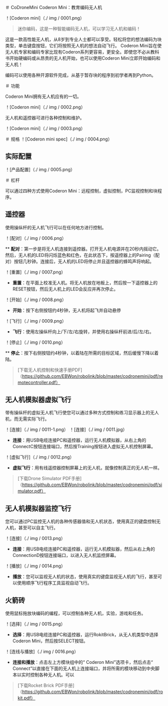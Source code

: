 ＃ CoDroneMini Coderon Mini：教育编码无人机

！[Coderon mini]（./ img / 0001.png）

>迷你编码，这是一种智能编码无人机，可以学习无人机和编码！

这是一款高性能无人机，从8岁到专业人士都可以享受。轻松将您的想法编码为块类型，单击键盘按钮，它们将按照无人机的想法自动飞行。 Coderon Mini旨在使无人机专家和编码专家比现有Coderon系列更容易，更安全。即使您不必从教科书开始硬编码或从昂贵的无人机开始，也可以使用Coderon Mini立即开始编码和无人机！

编码可以使用各种开源软件完成，从基于暂存块的程序到初学者再到Python。

＃ 功能

Coderon Mini拥有无人机应有的一切。

！[Coderon mini]（./ img / 0002.png）

无人机和遥控器可进行各种控制和维护。

！[Coderon mini]（./ img / 0003.png）
  

＃ 规格
！[Coderon mini spec]（./ img / 0004.png）


## 实际配置
！[产品配置]（./ img / 0005.png）

＃ 杠杆

可以通过四种方式使用Coderon Mini：远程控制，虚拟控制，PC监视控制和块程序。

## 遥控器

使用操纵杆的无人机飞行可以在任何地方进行控制。

！[配对]（./ img / 0006.png）

** **配对**：第一步是将无人机连接到遥控器。打开无人机电源并在20秒内摇动它。然后，无人机的LED将闪烁蓝色和红色，在此状态下，按遥控器上的Pairing（配对）按钮几秒钟。连接后，无人机的LED将停止并且遥控器的蜂鸣声将响起。

！[重置]（./ img / 0007.png）

* **重置**：在平面上校准无人机。将无人机放在地板上，然后按一下遥控器上的RESET按钮，然后无人机上的LED会反应并再次停止。

！[开始]（./ img / 0008.png）

* **开始**：按下右侧按钮约4秒钟，无人机将起飞并自动悬停

！[飞行]（./ img / 0009.png）

* **飞行**：使用左操纵杆向上/下/左/右旋转，并使用右操纵杆前进/后/左/右。

！[停止]（./ img / 0010.png）

** **停止**：按下右侧按钮约4秒钟，以着陆在所需的目标区域，然后缓慢下降以着陆。

> [下载无人机控制和快速手册PDF]（https://github.com/EBWon/robolink/blob/master/codronemini/pdf/remotecontroller.pdf）

## 无人机模拟器虚拟飞行

带有操纵杆的虚拟无人机飞行使您可以通过多种方式控制和练习显示器上的无人机，而无需实际飞行。

！[连接]（./ img / 0011-1.png）
！[连接]（./ img / 0011.jpg）

* **连接**：用USB电缆连接PC和遥控器，运行无人机模拟器，从右上角的ConnectC按钮连接端口，然后按Training按钮进入虚拟无人机控制屏幕。

！[虚拟飞行]（./ img / 0012.png）

* **虚拟飞行**：用有线遥控器控制屏幕上的无人机，就像控制真正的无人机一样。

> [下载Drone Simulator PDF手册]（https://github.com/EBWon/robolink/blob/master/codronemini/pdf/simulator.pdf）

## 无人机模拟器监控飞行

您可以通过PC监控无人机的各种传感器值和无人机状态，使用真正的键盘控制无人机，甚至可以自主飞行。

！[连接]（./ img / 0013.png）

* **连接**：用USB电缆连接PC和遥控器，运行无人机模拟器，然后从右上角的ConnectionD按钮连接端口，以进入无人机监控屏幕。

！[播放]（./ img / 0014.png）

* **播放**：您可以监视无人机的状态，使用真实的键盘监视无人机的飞行，甚至可以使用顺序飞行程序工具监视自动飞行。

## 火箭砖

使用鼠标拖放块编码的编程，可以控制各种无人机，实验，游戏和任务。

！[选择]（./ img / 0015.png）

* **选择**：用USB电缆连接PC和遥控器，运行RokitBrick，从无人机类型中选择Coderon Mini，然后按SELECT按钮。

！[连线与播放]（./ img / 0016.png）

* **连接和播放**：点击左上方模块组中的“ Coderon Mini”选项卡，然后点击“ Connect”以直接在下面的无人机上连接端口，并将所需的模块移动到中央脚本以实时控制各种无人机。可以

> [下载Rocket Brick PDF手册]（https://github.com/EBWon/robolink/blob/master/codronemini/pdf/rokit.pdf）